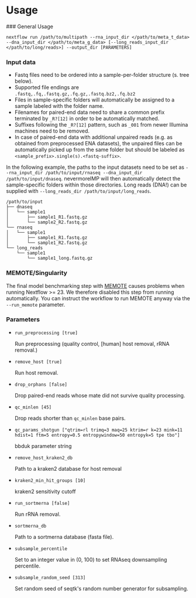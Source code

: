 Usage
=====


### General Usage


```
nextflow run /path/to/multipath --rna_input_dir </path/to/meta_t_data> --dna_input_dir </path/to/meta_g_data> [--long_reads_input_dir </path/to/long/reads>] --output_dir [PARAMETERS]
```

### Input data

* Fastq files need to be ordered into a sample-per-folder structure (s. tree below).
* Supported file endings are `.fastq,.fq,.fastq.gz,.fq.gz,.fastq.bz2,.fq.bz2`
* Files in sample-specific folders will automatically be assigned to a sample labeled with the folder name.
* Filenames for paired-end data need to share a common prefix terminated by `_R?[12]` in order to be automatically matched. 
* Suffixes following the `_R?[12]` pattern, such as `_001` from newer Illumina machines need to be removed.
* In case of paired-end data with additional unpaired reads (e.g. as obtained from preprocessed ENA datasets), the unpaired files can be automatically picked up from the same folder but should be labeled as `<sample_prefix>.single(s).<fastq-suffix>`. 

In the following example, the paths to the input datasets need to be set as `--rna_input_dir /path/to/input/rnaseq --dna_input_dir /path/to/input/dnaseq`. nevermoreIMP will then automatically detect the sample-specific folders within those directories. Long reads (DNA!) can be supplied with `--long_reads_dir /path/to/input/long_reads`.

```
/path/to/input
├── dnaseq
│   └── sample1
│       ├── sample1_R1.fastq.gz
│       └── sample2_R2.fastq.gz
└── rnaseq
│   └── sample1
│       ├── sample1_R1.fastq.gz
│       └── sample1_R2.fastq.gz
└── long_reads
    └── sample1
        └── sample1_long.fastq.gz
```

### MEMOTE/Singularity 

The final model benchmarking step with [MEMOTE](https://memote.readthedocs.io/en/latest/) causes problems when running Nextflow >= 23. We therefore disabled this step from running automatically. You can instruct the workflow to run MEMOTE anyway via the `--run_memote` parameter.



### Parameters

* `run_preprocessing [true]`

  Run preprocessing (quality control, [human] host removal, rRNA removal.)

* `remove_host [true]`

  Run host removal.

* `drop_orphans [false]`

  Drop paired-end reads whose mate did not survive quality processing.

* `qc_minlen [45]`

  Drop reads shorter than `qc_minlen` base pairs.

* `qc_params_shotgun ["qtrim=rl trimq=3 maq=25 ktrim=r k=23 mink=11 hdist=1 ftm=5 entropy=0.5 entropywindow=50 entropyk=5 tpe tbo"]`

  bbduk parameter string

* `remove_host_kraken2_db`

  Path to a kraken2 database for host removal

* `kraken2_min_hit_groups [10]`

  kraken2 sensitivity cutoff

* `run_sortmerna [false]`

  Run rRNA removal.

* `sortmerna_db`

  Path to a sortmerna database (fasta file).

* `subsample_percentile`

  Set to an integer value in (0, 100) to set RNAseq downsampling percentile.

* `subsample_random_seed [313]`

  Set random seed of seqtk's random number generator for subsampling.


